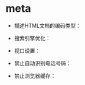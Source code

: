 # meta

- 描述HTML文档的编码类型：
<meta charset="UTF-8" >

- 搜索引擎优化：
<meta name="keywords" content="HTML, CSS, JavaScript" >
<meta name="description" content="这是一个关于HTML, CSS和JavaScript的网站" >

- 视口设置：
<meta name="viewport" content="width=device-width, initial-scale=1.0" >

- 禁止自动识别电话号码：
<meta name="format-detection" content="telephone=no" >


<!-- http-equiv（内容安全策略） -->
- 禁止浏览器缓存：
<meta http-equiv="Cache-Control" content="no-cache, no-store, must-revalidate" >
<meta http-equiv="Pragma" content="no-cache" >